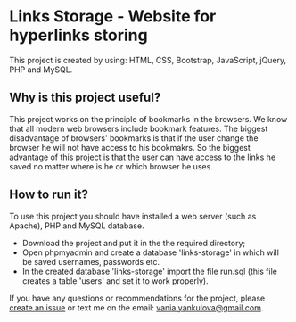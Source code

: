 # Links Storage - Website for hyperlinks storing

This project is created by using: HTML, CSS, Bootstrap, JavaScript, jQuery, PHP and MySQL.


## Why is this project useful?

This project works on the principle of bookmarks in the browsers. We know that all modern web browsers include bookmark features. The biggest disadvantage of browsers' bookmarks is that if the user change the browser he will not have access to his bookmakrs. So the biggest advantage of this project is that the user can have access to the links he saved no matter where is he or which browser he uses.


## How to run it?

To use this project you should have installed a web server (such as Apache), PHP and MySQL database. 
 * Download the project and put it in the the required directory;
 * Open phpmyadmin and create a database 'links-storage' in which will be saved usernames, passwords etc.
 * In the created database 'links-storage' import the file run.sql (this file creates a table 'users' and set it to work properly).


If you have any questions or recommendations for the project, please [create an issue](https://github.com/VaniaYankulova/links-storage/issues/new) or text me on the email: vania.yankulova@gmail.com.
